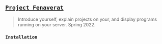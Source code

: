 ## [`Project Fenaverat`](http://lxrbckl.com/Project-Fenaverat)
> Introduce yourself, explain projects on your, and display programs running on your server. Spring 2022.

### `Installation`
